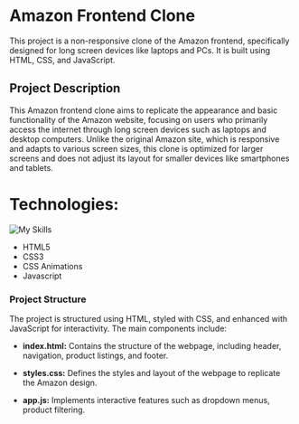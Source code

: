 # Amazon Frontend Clone

This project is a non-responsive clone of the Amazon frontend, specifically designed for long screen devices like laptops and PCs. It is built using HTML, CSS, and JavaScript.

## Project Description

This Amazon frontend clone aims to replicate the appearance and basic functionality of the Amazon website, focusing on users who primarily access the internet through long screen devices such as laptops and desktop computers. Unlike the original Amazon site, which is responsive and adapts to various screen sizes, this clone is optimized for larger screens and does not adjust its layout for smaller devices like smartphones and tablets.

# Technologies:
![My Skills](https://skillicons.dev/icons?i=html,css,javascript)
* HTML5
* CSS3
* CSS Animations
* Javascript

### Project Structure

The project is structured using HTML, styled with CSS, and enhanced with JavaScript for interactivity. The main components include:

- **index.html:** Contains the structure of the webpage, including header, navigation, product listings, and footer.

- **styles.css:** Defines the styles and layout of the webpage to replicate the Amazon design.

- **app.js:** Implements interactive features such as dropdown menus, product filtering.

